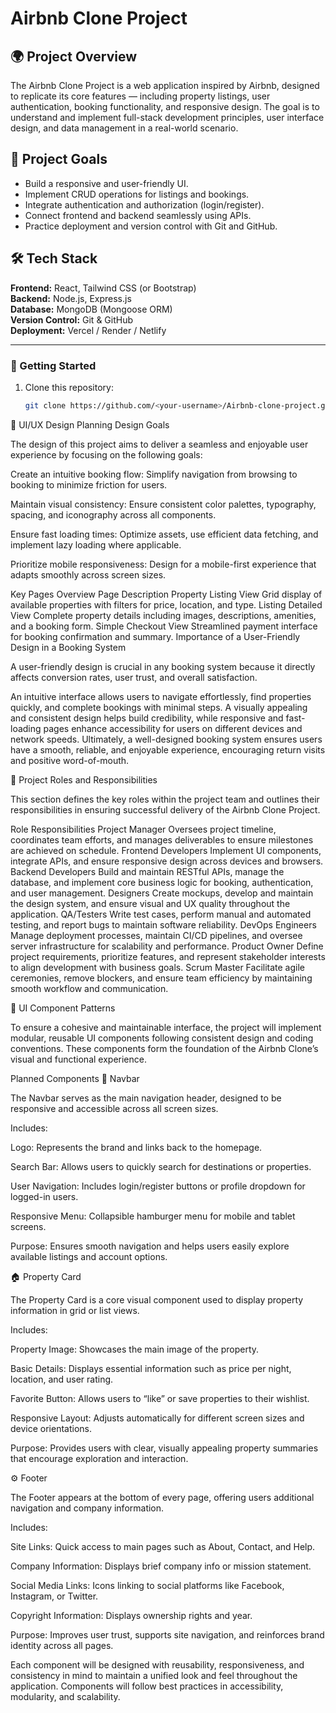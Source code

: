 # Airbnb Clone Project

## 🌍 Project Overview
The Airbnb Clone Project is a web application inspired by Airbnb, designed to replicate its core features — including property listings, user authentication, booking functionality, and responsive design. The goal is to understand and implement full-stack development principles, user interface design, and data management in a real-world scenario.

## 🎯 Project Goals
- Build a responsive and user-friendly UI.
- Implement CRUD operations for listings and bookings.
- Integrate authentication and authorization (login/register).
- Connect frontend and backend seamlessly using APIs.
- Practice deployment and version control with Git and GitHub.

## 🛠️ Tech Stack
**Frontend:** React, Tailwind CSS (or Bootstrap)  
**Backend:** Node.js, Express.js  
**Database:** MongoDB (Mongoose ORM)  
**Version Control:** Git & GitHub  
**Deployment:** Vercel / Render / Netlify  

---

### 🚀 Getting Started
1. Clone this repository:
   ```bash
   git clone https://github.com/<your-username>/Airbnb-clone-project.git


🎨 UI/UX Design Planning
Design Goals

The design of this project aims to deliver a seamless and enjoyable user experience by focusing on the following goals:

Create an intuitive booking flow:
Simplify navigation from browsing to booking to minimize friction for users.

Maintain visual consistency:
Ensure consistent color palettes, typography, spacing, and iconography across all components.

Ensure fast loading times:
Optimize assets, use efficient data fetching, and implement lazy loading where applicable.

Prioritize mobile responsiveness:
Design for a mobile-first experience that adapts smoothly across screen sizes.

Key Pages Overview
Page	Description
Property Listing View	Grid display of available properties with filters for price, location, and type.
Listing Detailed View	Complete property details including images, descriptions, amenities, and a booking form.
Simple Checkout View	Streamlined payment interface for booking confirmation and summary.
Importance of a User-Friendly Design in a Booking System

A user-friendly design is crucial in any booking system because it directly affects conversion rates, user trust, and overall satisfaction.

An intuitive interface allows users to navigate effortlessly, find properties quickly, and complete bookings with minimal steps.
A visually appealing and consistent design helps build credibility, while responsive and fast-loading pages enhance accessibility for users on different devices and network speeds.
Ultimately, a well-designed booking system ensures users have a smooth, reliable, and enjoyable experience, encouraging return visits and positive word-of-mouth.

👥 Project Roles and Responsibilities

This section defines the key roles within the project team and outlines their responsibilities in ensuring successful delivery of the Airbnb Clone Project.

Role	Responsibilities
Project Manager	Oversees project timeline, coordinates team efforts, and manages deliverables to ensure milestones are achieved on schedule.
Frontend Developers	Implement UI components, integrate APIs, and ensure responsive design across devices and browsers.
Backend Developers	Build and maintain RESTful APIs, manage the database, and implement core business logic for booking, authentication, and user management.
Designers	Create mockups, develop and maintain the design system, and ensure visual and UX quality throughout the application.
QA/Testers	Write test cases, perform manual and automated testing, and report bugs to maintain software reliability.
DevOps Engineers	Manage deployment processes, maintain CI/CD pipelines, and oversee server infrastructure for scalability and performance.
Product Owner	Define project requirements, prioritize features, and represent stakeholder interests to align development with business goals.
Scrum Master	Facilitate agile ceremonies, remove blockers, and ensure team efficiency by maintaining smooth workflow and communication.

🧩 UI Component Patterns

To ensure a cohesive and maintainable interface, the project will implement modular, reusable UI components following consistent design and coding conventions.
These components form the foundation of the Airbnb Clone’s visual and functional experience.

Planned Components
🧭 Navbar

The Navbar serves as the main navigation header, designed to be responsive and accessible across all screen sizes.

Includes:

Logo: Represents the brand and links back to the homepage.

Search Bar: Allows users to quickly search for destinations or properties.

User Navigation: Includes login/register buttons or profile dropdown for logged-in users.

Responsive Menu: Collapsible hamburger menu for mobile and tablet screens.

Purpose:
Ensures smooth navigation and helps users easily explore available listings and account options.

🏠 Property Card

The Property Card is a core visual component used to display property information in grid or list views.

Includes:

Property Image: Showcases the main image of the property.

Basic Details: Displays essential information such as price per night, location, and user rating.

Favorite Button: Allows users to “like” or save properties to their wishlist.

Responsive Layout: Adjusts automatically for different screen sizes and device orientations.

Purpose:
Provides users with clear, visually appealing property summaries that encourage exploration and interaction.

⚙️ Footer

The Footer appears at the bottom of every page, offering users additional navigation and company information.

Includes:

Site Links: Quick access to main pages such as About, Contact, and Help.

Company Information: Displays brief company info or mission statement.

Social Media Links: Icons linking to social platforms like Facebook, Instagram, or Twitter.

Copyright Information: Displays ownership rights and year.

Purpose:
Improves user trust, supports site navigation, and reinforces brand identity across all pages.

Each component will be designed with reusability, responsiveness, and consistency in mind to maintain a unified look and feel throughout the application. Components will follow best practices in accessibility, modularity, and scalability.

